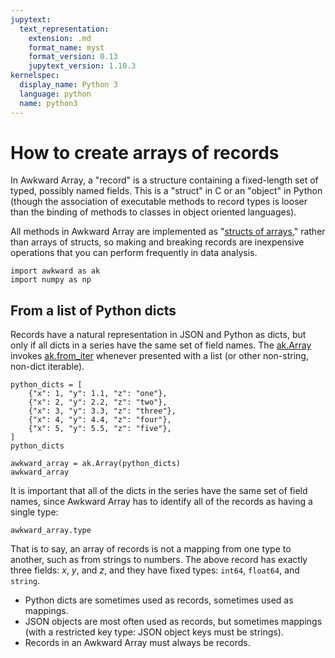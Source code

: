 ```yaml
---
jupytext:
  text_representation:
    extension: .md
    format_name: myst
    format_version: 0.13
    jupytext_version: 1.10.3
kernelspec:
  display_name: Python 3
  language: python
  name: python3
---
```


How to create arrays of records
===============================

In Awkward Array, a "record" is a structure containing a fixed-length set of typed, possibly named fields. This is a "struct" in C or an "object" in Python (though the association of executable methods to record types is looser than the binding of methods to classes in object oriented languages).

All methods in Awkward Array are implemented as "[structs of arrays](https://en.wikipedia.org/wiki/AoS_and_SoA)," rather than arrays of structs, so making and breaking records are inexpensive operations that you can perform frequently in data analysis.

```{code-cell}
import awkward as ak
import numpy as np
```

From a list of Python dicts
---------------------------

Records have a natural representation in JSON and Python as dicts, but only if all dicts in a series have the same set of field names. The [ak.Array](https://awkward-array.readthedocs.io/en/latest/_auto/ak.Array.html) invokes [ak.from_iter](https://awkward-array.readthedocs.io/en/latest/_auto/ak.from_iter.html) whenever presented with a list (or other non-string, non-dict iterable).

```{code-cell}
python_dicts = [
    {"x": 1, "y": 1.1, "z": "one"},
    {"x": 2, "y": 2.2, "z": "two"},
    {"x": 3, "y": 3.3, "z": "three"},
    {"x": 4, "y": 4.4, "z": "four"},
    {"x": 5, "y": 5.5, "z": "five"},
]
python_dicts
```

```{code-cell}
awkward_array = ak.Array(python_dicts)
awkward_array
```

It is important that all of the dicts in the series have the same set of field names, since Awkward Array has to identify all of the records as having a single type:

```{code-cell}
awkward_array.type
```

That is to say, an array of records is not a mapping from one type to another, such as from strings to numbers. The above record has exactly three fields: _x_, _y_, and _z_, and they have fixed types: `int64`, `float64`, and `string`.

   * Python dicts are sometimes used as records, sometimes used as mappings.
   * JSON objects are most often used as records, but sometimes mappings (with a restricted key type: JSON object keys must be strings).
   * Records in an Awkward Array must always be records.

```{code-cell}

```

